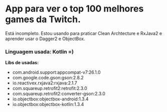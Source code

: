 # App para ver o top 100 melhores games da Twitch.

Está incompleto. Estou usando para praticar Clean Archtecture e RxJava2 e aprender usar o Dagger2 e ObjectBox. 


### Linguagem usada: Kotlin =)


**Libs de usadas:**

* com.android.support:appcompat-v7:26.1.0
* com.google.code.gson:gson:2.8.2
* io.reactivex.rxjava2:rxjava:2.1.7
* com.squareup.retrofit2:retrofit:2.3.0
* com.squareup.retrofit2:converter-gson:2.3.0
* io.objectbox:objectbox-android:1.3.4
* io.objectbox:objectbox-kotlin:1.3.4